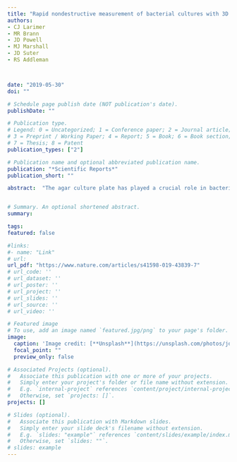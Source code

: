 ```yaml
---
title: "Rapid nondestructive measurement of bacterial cultures with 3D interferometric imaging"
authors:
- CJ Larimer
- MR Brann 
- JD Powell
- MJ Marshall
- JD Suter
- RS Addleman



date: "2019-05-30"
doi: ""

# Schedule page publish date (NOT publication's date).
publishDate: ""

# Publication type.
# Legend: 0 = Uncategorized; 1 = Conference paper; 2 = Journal article;
# 3 = Preprint / Working Paper; 4 = Report; 5 = Book; 6 = Book section;
# 7 = Thesis; 8 = Patent
publication_types: ["2"]

# Publication name and optional abbreviated publication name.
publication: "*Scientific Reports*"
publication_short: ""

abstract:  "The agar culture plate has played a crucial role in bacteriology since the origins of the discipline and is a staple bioanalytical method for efforts ranging from research to standard clinical diagnostic tests. However, plating, inoculating, and waiting for microbes to develop colonies that are visible is time-consuming. In this work, we demonstrate white-light interferometry (WLI) as a practical tool for accelerated and improved measurement of bacterial cultures. High resolution WLI surface profile imaging was used for nondestructive characterization and counting of bacterial colonies on agar before they became visible to the naked eye. The three-dimensional (3D) morphology of Gram-negative (Pseudomonas fluorescens) and Gram-positive (Bacillus thuringiensis) bacterial species were monitored with WLI over time by collecting surface profiles of colonies on agar plates with high vertical resolution (3–5 nanometers) and large field of view (3–5 mm). This unique combination of sensitive vertical resolution and large field of view uniquely provided by WLI enables measurement of colony morphologies and nondestructive monitoring of hundreds of microcolonies. Individual bacteria were imaged within the first few hours after plating and colonies were accurately counted with results comparing favorably to counts made by traditional methods that require much longer wait times. Nondestructive imaging was used to track single cells multiplying into small colonies and the volume changes over time in these colonies were used to measure their growth rates. Based on the results herein, bioimaging with WLI was demonstrated as a novel rapid bacterial culture assay with several advantageous capabilities. Fast nondestructive counting of colony-forming units in a culture and simultaneous measurement of bacterial growth rates and colony morphology with this method may be beneficial in research and clinical applications where current methods are either too slow or are destructive."


# Summary. An optional shortened abstract.
summary:

tags:
featured: false

#links:
#- name: "Link"
# url: 
url_pdf: "https://www.nature.com/articles/s41598-019-43839-7"
# url_code: ''
# url_dataset: ''
# url_poster: ''
# url_project: ''
# url_slides: ''
# url_source: ''
# url_video: ''

# Featured image
# To use, add an image named `featured.jpg/png` to your page's folder. 
image:
  caption: 'Image credit: [**Unsplash**](https://unsplash.com/photos/jdD8gXaTZsc)'
  focal_point: ""
  preview_only: false

# Associated Projects (optional).
#   Associate this publication with one or more of your projects.
#   Simply enter your project's folder or file name without extension.
#   E.g. `internal-project` references `content/project/internal-project/index.md`.
#   Otherwise, set `projects: []`.
projects: []

# Slides (optional).
#   Associate this publication with Markdown slides.
#   Simply enter your slide deck's filename without extension.
#   E.g. `slides: "example"` references `content/slides/example/index.md`.
#   Otherwise, set `slides: ""`.
# slides: example
---
```




